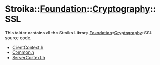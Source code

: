# Stroika::[Foundation](../../)::[Cryptography](../)::SSL

This folder contains all the Stroika Library [Foundation](../../)::[Cryptography](../)::SSL source code.

- [ClientContext.h](ClientContext.h)
- [Common.h](Common.h)
- [ServerContext.h](ServerContext.h)
